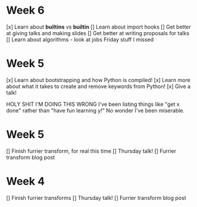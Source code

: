 Week 6
====================
[x] Learn about __builtins__ vs __builtin__
[] Learn about import hooks
[] Get better at giving talks and making slides
[] Get better at writing proposals for talks
[] Learn about algorithms - look at jobs Friday stuff I missed

Week 5
====================
[x] Learn about bootstrapping and how Python is compiled!
[x] Learn more about what it takes to create and remove keywords from Python!
[x] Give a talk!


HOLY SHIT I'M DOING THIS WRONG
I've been listing things like "get x done" rather than "have fun learning y!"
No wonder I've been miserable.

Week 5
====================
[] Finish furrier transform, for real this time
[] Thursday talk!
[] Furrier transform blog post

Week 4
====================

[] Finish furrier transforms
[] Thursday talk!
[] Furrier transform blog post